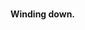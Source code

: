<br>

**Winding down.**

<!--
The **greyhypotheses** repositories are grouped into GitHub Organizations: [briefings](https://github.com/briefings), [plausibilities](https://github.com/plausibilities), [discourses](https://github.com/discourses), [miscellane](https://github.com/miscellane), [vetiveria](https://github.com/vetiveria), etc.  [greyhypotheses.github.io](https://greyhypotheses.github.io) is a helpful entry point; its [structure page](https://greyhypotheses.github.io/greyhypotheses/structure.html) briefly outlines the contents of a few **greyhypotheses** GitHub Organizations.

-->


<!--
**greyhypotheses/greyhypotheses** is a ✨ _special_ ✨ repository because its `README.md` (this file) appears on your GitHub profile.

Here are some ideas to get you started:

- Hello 👋
- 🔭 I’m currently working on ...
- 🌱 I’m currently learning ...
- 👯 I’m looking to collaborate on ...
- 🤔 I’m looking for help with ...
- 💬 Ask me about ...
- 📫 How to reach me: ...
- 😄 Pronouns: ...
- ⚡ Fun fact: ...

-->

